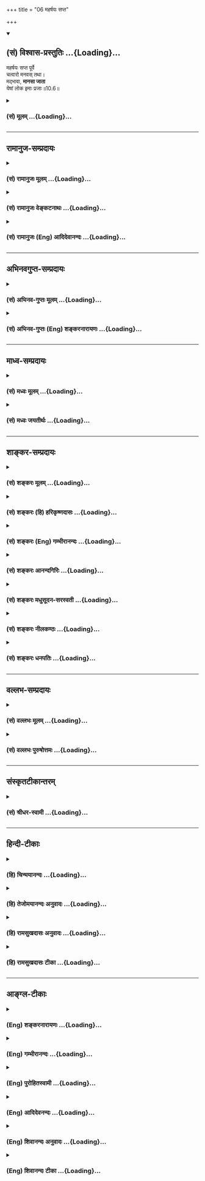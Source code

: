 +++
title = "06 महर्षयः सप्त"

+++
<div class="js_include" newlevelforh1="2" title="(सं) विश्वास-प्रस्तुतिः" unfilled url="/mahAbhAratam/vyAsaH/shlokashaH/06-bhIShma-parva/03-bhagavad-gItA-parva/saMskRtam/vishvAsa-prastutiH/10_vibhUti-vistAra-yoga/06_maharShayaH_sapta.md">
<details open><summary><h2>(सं) विश्वास-प्रस्तुतिः ...{Loading}...</h2></summary>

महर्षयः सप्त पूर्वे  
चत्वारो मनवस् तथा।  
मद्भावा, **मानसा जाता**  
येषां लोक इमाः प्रजाः॥10.6॥
</details>
</div>
<div class="js_include collapsed" newlevelforh1="3" title="(सं) मूलम्" unfilled url="/mahAbhAratam/vyAsaH/shlokashaH/06-bhIShma-parva/03-bhagavad-gItA-parva/saMskRtam/mUlam/10_vibhUti-vistAra-yoga/06_maharShayaH_sapta.md">
<details><summary><h3>(सं) मूलम् ...{Loading}...</h3></summary>

महर्षयः सप्त पूर्वे चत्वारो मनवस्तथा।  
मद्भावा मानसा जाता येषां लोक इमाः प्रजाः।।10.6।।
</details>
</div>


_________________
## रामानुज-सम्प्रदायः
<div class="js_include collapsed" newlevelforh1="3" title="(सं) रामानुजः मूलम्" unfilled url="/mahAbhAratam/vyAsaH/shlokashaH/06-bhIShma-parva/03-bhagavad-gItA-parva/saMskRtam/rAmAnujaH/mUlam/10_vibhUti-vistAra-yoga/06_maharShayaH_sapta.md">
<details><summary><h3>(सं) रामानुजः मूलम् ...{Loading}...</h3></summary>

।।10.6।।**पूर्वे सप्त महर्षयः** अतीतमन्वन्तरे ये भृग्वादयः सप्त महर्षयो
नित्यसृष्टिप्रवर्तनाय ब्रह्मणो मनसः संभवाः नित्यस्थितिप्रवर्तनाय ये च
सावर्णिका नाम **चत्वारो मनवः** स्थिताः **येषां** संतानमये **लोके जाता
इमाः** सर्वाः **प्रजाः;** प्रतिक्षणम् आप्रलयाद् अपत्यानाम् उत्पादकाः
पालकाश्च भवन्ति; ते भृग्वादयो मनवः च **मद्भावाः;** मम यो भावः स एव येषां
भावः ते मद्भावाः; मन्मते स्थिताः मत्संकल्पानुवर्तिन इत्यर्थः।

</details>
</div>
<div class="js_include collapsed" newlevelforh1="3" title="(सं) रामानुजः वेङ्कटनाथः" unfilled url="/mahAbhAratam/vyAsaH/shlokashaH/06-bhIShma-parva/03-bhagavad-gItA-parva/saMskRtam/rAmAnujaH/venkaTanAthaH/10_vibhUti-vistAra-yoga/06_maharShayaH_sapta.md">
<details><summary><h3>(सं) रामानुजः वेङ्कटनाथः ...{Loading}...</h3></summary>

  
  
।।10.6।। सृष्टिस्थितिहेतुतया प्रसिद्धेषु महत्स्वपि हेतुभूतेषु
स्वतन्त्रत्वशङ्का न कार्या; अन्यसङ्कल्पप्रसूतेष्वपि
मत्सङ्कल्पमूलत्वमनुसन्धेयमित्यस्योदाहरणतयामहर्षयः इत्युच्यत
इत्यभिप्रायेणाहसर्वस्येति। येषां लोक इमाः प्रजाः
इत्येतदभिप्रेतकथनंसर्वस्य भूतजातस्येत्यादि। सृष्टिस्थित्योरिति महर्षिषु
मनुषु च क्रमादन्वेतव्यम्। सप्तर्षीणां
पूर्वत्वविशेषणविवक्षितमाहअतीतमन्वन्तर इति। भृग्वादय इति -- महर्षीणां
भृगुरहम् \[10।25\] इति तत्प्रधानत्वं हि वक्ष्यते -- सप्त ब्रह्माण
इत्येते पुराणे निश्चयं गताः \[म.भा.12।208।5\] इत्यादिस्मारणाय सप्तशब्दः।
आर्षेयवरणे वरणीयानां गोत्राणां प्रवर्तयितार
इत्यभिप्रायेणाहनित्यसृष्टिप्रवर्तनायेति। ब्रह्मणो मनसः सम्भवा इति। सौबाले
\[1\] -- स मानसान् सप्त पुत्रानसृजत् इत्यादि।
नैमित्तिकसृष्ट्यादिव्यवच्छेदाय नित्यशब्दः। ननु ब्रह्मदिवसे चतुर्दश मनवः
क्रमादधिकुर्वन्ति; एकस्मिन् मन्वन्तरे एक एव तत्कथं चत्वार इत्यत्राहये च
सावर्णिका नामेति। ब्रह्मसावर्णो; रुद्रसावर्णो; धर्मसावर्णो; दक्षसावर्णः
इति दक्षस्य दुहितरि तैश्चतुर्भिर्मानसा जनिताः। मद्भावाः इत्येतावदत्र
विधेयम् अन्यत्सर्वं पुराणादिप्रसिद्धमनूद्यते इति ज्ञापनाय
यच्छब्दः। सन्तानमय इति। जनो लोकः प्रोक्तः इति पाठाल्लोकोऽत्र सन्तानः। येषां
৷৷. लोके जाताः -- यत्पुत्रपौत्रादिभ्यो जाता इत्यर्थः। इमाः इति निर्देशः
कालान्तरवर्तिनित्यसृष्टेरपि सङ्ग्राहकः; न तु व्युदासकः ईश्वरस्य
तत्राप्यापरोक्ष्यादित्यभिप्रायेणाहप्रतिक्षणमाप्रलयादिति। उत्पादकाः
पालकाश्चेति महर्षीणां मनूनां च यथाक्रमं निर्देशः। उत्पादिकाः
इत्यादिस्त्रीलिङ्गपाठे तु तत्तत्प्रजाभिर्यथासम्भवमन्वयः। मम यो भावः स एव
येषां भाव इति भावसामानाधिकरण्ये फलितोक्तिरियम्; मध्यमपदलोपी वा समासः।
राज्ञो भाव एव किङ्करस्य भाव इतिवदभिप्रायसाम्यापेक्षयाऽयं व्यपदेश इति
दर्शयतिमन्मते स्थिता इति। स्वाच्छन्द्यादभिप्रायसाम्यं
भृत्यादिवद्बुद्धिपूर्वानुवर्तनमात्रं च व्युदस्यति -- मत्सङ्कल्पानुवर्तिन
इति।  
  

</details>
</div>
<div class="js_include collapsed" newlevelforh1="3" title="(सं) रामानुजः (Eng) आदिदेवानन्दः" unfilled url="/mahAbhAratam/vyAsaH/shlokashaH/06-bhIShma-parva/03-bhagavad-gItA-parva/saMskRtam/rAmAnujaH/english/AdidevAnandaH/10_vibhUti-vistAra-yoga/06_maharShayaH_sapta.md">
<details><summary><h3>(सं) रामानुजः (Eng) आदिदेवानन्दः ...{Loading}...</h3></summary>

10.6 'The seven great Rsis of yore', namely, those seven great Rsis like Bhrgu etc., were from the mind of Brahma in the cycle of the past Manu to perpetuate the creation permanently; and the four Manas called the sons of Savarna existed for the work of eternal sustentation. All creatures in the world are their progeny. So they are the generators of this progeny as also their sustainers till the time of Pralaya. These Bhrgu etc., and the Manus, derive their mental condition from Me. Their disposition is My disposition - they subsist on My disposition. The meaning is they follow My will.

</details>
</div>


_________________
## अभिनवगुप्त-सम्प्रदायः
<div class="js_include collapsed" newlevelforh1="3" title="(सं) अभिनव-गुप्तः मूलम्" unfilled url="/mahAbhAratam/vyAsaH/shlokashaH/06-bhIShma-parva/03-bhagavad-gItA-parva/saMskRtam/abhinava-guptaH/mUlam/10_vibhUti-vistAra-yoga/06_maharShayaH_sapta.md">
<details><summary><h3>(सं) अभिनव-गुप्तः मूलम् ...{Loading}...</h3></summary>

।।10.6 -- 10.11।। महर्षय इत्यादि भास्वता इत्यन्तम्। परस्परबोधनया
अन्योन्यबोधस्फारसंक्रमणात् सर्व एव हि प्रमातारः एक ईश्वर इति
विततव्याप्त्या +++(S;;N वितत्य व्याप्त्या)+++ सुखेनैव
सर्वशक्तिकसर्वगतस्वात्मरूपताधिगमेन +++(S -- ताधिशयनेन अधिगमेन)+++
माहेश्वर्यमेषामिति भावः +++(After इति भावः ;N add तेषां सततयुक्तानाम्
इत्यतः प्रभृति अध्यायान्ता टीका उट्टङ्किता युगपद्धि वेद्या। तेषामेव अनु
च अर्जुनप्रश्नपद्यानि षट् उल्लिखति। श्रीभगवान् अथवा बहुना इति पर्यन्तानि
पद्यानि 23 वक्ति।। These sentences are obviously of some copyist. It is
to be noted however,that the Mss. generally contain seven (not six)+++
verses of Arjuna and then 24 +++(not 23)+++ verses of the hagavan) ।

</details>
</div>
<div class="js_include collapsed" newlevelforh1="3" title="(सं) अभिनव-गुप्तः (Eng) शङ्करनारायणः" unfilled url="/mahAbhAratam/vyAsaH/shlokashaH/06-bhIShma-parva/03-bhagavad-gItA-parva/saMskRtam/abhinava-guptaH/english/shankaranArAyaNaH/10_vibhUti-vistAra-yoga/06_maharShayaH_sapta.md">
<details><summary><h3>(सं) अभिनव-गुप्तः (Eng) शङ्करनारायणः ...{Loading}...</h3></summary>

10.6 See Comment under 10.11

</details>
</div>


_________________
## माध्व-सम्प्रदायः
<div class="js_include collapsed" newlevelforh1="3" title="(सं) मध्वः मूलम्" unfilled url="/mahAbhAratam/vyAsaH/shlokashaH/06-bhIShma-parva/03-bhagavad-gItA-parva/saMskRtam/madhvaH/mUlam/10_vibhUti-vistAra-yoga/06_maharShayaH_sapta.md">
<details><summary><h3>(सं) मध्वः मूलम् ...{Loading}...</h3></summary>

।।10.6।। पूर्वे सप्तर्षयः -- मरीचिरत्र्यङ्गिरसौ पुलस्त्यः पुलहः क्रतुः।
वसिष्ठश्च महातेजाः इति मोक्षधर्मोक्ताः \[म.भा.12।335।28\]। ते हि
सर्वपुराणेषु उच्यन्ते। चत्वारः प्रथमाः स्वायम्भुवाद्याः तेषां हीमाः
प्रजाः -- नहि भविष्यतामिमाः प्रजा इति युक्तं -- विभागः प्राधान्यं च
प्राथमिकत्वादेव भवति। गौतमखिलेषु चोक्तम् -- स्वायम्भुवं रोचिषं च रैवतं च
तथोत्तमम्। वेद यः स प्रजावान् इति। पूर्वेभ्यो ह्युत्तरा जायन्त इत्येषां
प्राधान्यम्। अजातेषु च ज्यैष्ठ्यम्। तामसस्य भगवदवतारत्वादनुक्तिः। तच्च
भागवते प्रसिद्धम्। मानसत्वं च सर्वेषां मनूनामुक्तं भागवते ()ततो
मनून्ससर्जान्ते मनसा लोकभावनान् \[ \] इति। अन्यपुत्रत्वं त्वपरित्यज्यापि
शरीरं तद्भवति। प्रमाणं चोभयविधवाक्यान्यथाऽनुपपत्तिरेव। पूर्व इति
विशेषणाच्चैतत्सिद्धिः। मत्तो भावो येषां ते मद्भावाः। ये ते ब्रह्मणो
मानसा जातास्ते मत्त एव जाता इति भावः।

</details>
</div>
<div class="js_include collapsed" newlevelforh1="3" title="(सं) मध्वः जयतीर्थः" unfilled url="/mahAbhAratam/vyAsaH/shlokashaH/06-bhIShma-parva/03-bhagavad-gItA-parva/saMskRtam/madhvaH/jayatIrthaH/10_vibhUti-vistAra-yoga/06_maharShayaH_sapta.md">
<details><summary><h3>(सं) मध्वः जयतीर्थः ...{Loading}...</h3></summary>

।।10.6।। महर्षयः सप्त भृग्वादय इति शङ्करः; तदसत् पूर्व इति विशेषणेन
प्रथममन्वन्तरस्थानामेव ग्रहणस्योचितत्वात् मोक्षधर्मसंवादाच्चेति भावेनाह
-- **पूर्व** इति। इतोऽपि मरीच्यादय एवेत्याह -- **ते ही**ति। निरुपपदेन
सप्तर्षिशब्देनेति शेषः। पूर्वे इत्यस्योत्तरत्र सम्बन्धेऽपि एतत्सिद्धमिति
भावेनानेकप्रमाणोपन्यासः। ब्रह्मसावर्ण्यो रुद्रसावर्ण्यो दक्षसावर्ण्यो
धर्मसावर्ण्य इति भविष्यन्तश्चत्वारो मनव इत्यन्ये; तदसदिति भावेनाह --
**चत्वार** इति। स्वायम्भुवस्वारोचिषरैवतोत्तमाः। प्रथमातिक्रमे
कारणाभावादिति भावः। किञ्चयेषां लोक इमाः,प्रजाः इति विशेषणमेष्वेव
सम्भवति; नेतरेष्वतोऽप्येवमित्याह -- **तेषां ही**ति। इमा वर्तमानाः प्रजा
अपत्यानि। ननु चतुर्दशमनवस्तेषु चतुर्णां यत्पृथक्करणं तत्र कारणेन
भाव्यम्। अस्ति च तत्परोक्तेषु संज्ञासाम्यम् न तु स्वायम्भुवादिषु अतः
कथमेतत् इत्यत आह -- **विभाग** इति। प्राधान्यादेवेति शेषः
संज्ञासाम्यस्याप्रयोजकत्वात्। अन्यथा मेरुसावर्णेरपि ग्रहणप्रसङ्गादिति
भावः। अस्त्वेवं प्राधान्यं च परोक्तानामेवेत्यत आह -- **प्राधान्यं
चे**ति। स्वायम्भुवादीनामिति शेषः। किञ्च श्रुतौ स्वायम्भुवादीनामेव
पृथक्करणात्त एवात्रेत्याह -- **गौतमे**ति। पृथक्करणे न फलमिति शेषः।
प्राथमिकत्वादेव प्राधान्यं भवतीत्युक्तं तत्कथं इत्यत आह -- **पूर्वेभ्यो
ही**ति। तत्सन्ततावित्यर्थः। तेषां पूर्वेषां उत्तरान्प्रति।
तत्सन्ततावजातान् प्रति प्रथमानां कथं प्राधान्यं इत्यत आह --
**अजातेष्वि**ति। विषयसप्तमीयम्। ज्यैष्ठ्यं प्रथमानां प्राधान्यमित्यर्थः।
इदमुक्तं भवति -- प्रधानगुणभावो हि सति सम्बन्धे भवति। अयुगपद्भाविषु
चैतेषु प्रथमानामेव प्राधान्यं; उत्तरेषगुणत्वमुक्तविधया सम्भवति। न
त्वन्यथा कथमपीति। प्रथमाश्चेद्गृह्यन्ते तदा चतुर्थस्तामसो गीताभिप्रेततया
कुतो न व्याख्यायते इत्यत आह -- **तामसस्ये**ति। अनुक्तिरव्याख्यानं भगवति
चमद्भावा मानसा जाताः इति विशेषणासम्भवादिति भावः। तामसस्य भगवदवतारत्वं
कुतः इत्यत आह -- **तच्चे**ति। चतुर्थ उत्तमभ्राता मनुर्नाम्ना च तामसः।
\[भाग.8।1।27\] हरिरित्याहृतो येन गजेन्द्रो मोचितो ग्रहात् \[भाग.8।1।30\]
इत्यादिना। ननु यदि विशेषणासम्भवात्प्रथमप्राप्तातिक्रमेण तत्सम्भवतां
ग्रहणम्। तर्हिमानसा जाताः इति विशेषणासम्भवादेतान्परित्यज्य
ब्रह्मसावर्ण्यादय एव ग्राह्यास्तेषु तत्सम्भवादिति **भास्करः** तत्राह --
**मानसत्वं चे**ति। चतुर्णां दक्षदुहितरि किल भावो युगपदासीदित्येवंविधं
मानसत्वं न सर्वेषामिति चेत्; न अत्रार्थे तद्धितोत्पत्तेरस्मरणात्। ननु
ब्रह्मपुत्राः सन्तु मानसाः; न तु तदा ते मनवः; किन्तु मच्छरीरं परित्यज्य
प्रियव्रतादिपुत्रा जातास्तदैव; अतो मनुषु मानसत्वमसम्भाव्यमित्यत आह --
**अन्ये**ति। तन्मानसं शरीरं अपरित्यज्य स्थितानामप्यन्यपुत्रत्वं
सम्भवतीति योजना। द्वितीये शरीरे जाते तत्पूर्वशरीरेणैक्यमापद्यत इति
सम्प्रदायविदः। किमत्र प्रमाणं इत्यत आह -- **प्रमाणं** चेति। मनूनामेव
ब्रह्ममानसपुत्रत्ववाक्यं प्रियव्रतादिपुत्रत्ववाक्यं चेत्युभयविधवाक्यम्।
उपचारत्वकल्पना क्लिष्टैव। किञ्चपूर्वे इति विशेषणं पूर्वेणैव सम्बध्यते;
परेणैव वोभाभ्यामपीति त्रयः पक्षाः; पक्षत्रयेऽपि चत्वारो मनवः प्रथमा
एवेति सिध्यति आद्ये सप्तर्षीणां प्रथमत्वेन तत्साहचर्यात्;
द्वितीयतृतीययोर्वचनादेवेति भावेनाह -- **पूर्व** इति। मयि भावो येषामिति
व्याख्यानं प्रकृतासङ्गतं कारणत्वस्यात्र प्रकृतत्वादिति भावेनाह --
**मत्त** इति। भावो जन्म। ननुमानसा जाताः इत्यनेन भगवतस्तत्कारणत्वमुच्यते;
मैवन्ततो मनून् इति वचनस्य सत्वेन ब्रह्मणो मानसा जाता इति
व्याख्येयत्वात्; तर्हि कथं न व्याहतिः इत्यत आह -- **ये त** इति। मत्त एव
ब्रह्मान्तर्यामिणः। ब्रह्मा तु द्वारमात्रमिति भावः।

</details>
</div>


_________________
## शाङ्कर-सम्प्रदायः
<div class="js_include collapsed" newlevelforh1="3" title="(सं) शङ्करः मूलम्" unfilled url="/mahAbhAratam/vyAsaH/shlokashaH/06-bhIShma-parva/03-bhagavad-gItA-parva/saMskRtam/shankaraH/mUlam/10_vibhUti-vistAra-yoga/06_maharShayaH_sapta.md">
<details><summary><h3>(सं) शङ्करः मूलम् ...{Loading}...</h3></summary>

।।10.6।। --,**महर्षयः सप्त** भृग्वादयः **पूर्वे** अतीतकालसंबन्धिनः;
**चत्वारः मनवः तथा** सावर्णा इति प्रसिद्धाः; ते च **मद्भावाः**
मद्गतभावनाः वैष्णवेन सामर्थ्येन उपेताः; **मानसाः** मनसैव उत्पादिताः मया
**जाताः** उत्पन्नाः; **येषां** मनूनां महर्षीणां च सृष्टिः **लोके इमाः**
स्थावरजङ्गमलक्षणाः **प्रजाः**।।

</details>
</div>
<div class="js_include collapsed" newlevelforh1="3" title="(सं) शङ्करः (हि) हरिकृष्णदासः" unfilled url="/mahAbhAratam/vyAsaH/shlokashaH/06-bhIShma-parva/03-bhagavad-gItA-parva/saMskRtam/shankaraH/hindI/harikRShNadAsaH/10_vibhUti-vistAra-yoga/06_maharShayaH_sapta.md">
<details><summary><h3>(सं) शङ्करः (हि) हरिकृष्णदासः ...{Loading}...</h3></summary>

।।10.6।। तथा --, भृगु आदि सप्त महर्षि और पहले होनेवाले चार मनु जिनका अतीत
कालसे सम्बन्ध है और जो सावर्ण इस नामसे पुराणोंमें प्रसिद्ध हैं; ये सभी
मुझमें भावनावाले -- ईश्वरीय सामर्थ्यसे युक्त और मेरे द्वारा मनसे उत्पन्न
किये हुए हैं; जिस मनु और महर्षियोंकी रची हुई ये चर और अचररूप सब प्रजाएँ
लोकमें प्रसिद्ध हैं।

</details>
</div>
<div class="js_include collapsed" newlevelforh1="3" title="(सं) शङ्करः (Eng) गम्भीरानन्दः" unfilled url="/mahAbhAratam/vyAsaH/shlokashaH/06-bhIShma-parva/03-bhagavad-gItA-parva/saMskRtam/shankaraH/english/gambhIrAnandaH/10_vibhUti-vistAra-yoga/06_maharShayaH_sapta.md">
<details><summary><h3>(सं) शङ्करः (Eng) गम्भीरानन्दः ...{Loading}...</h3></summary>

10.6 Sapta, the seven; maharsayah, great sages-Bhrgu and others; tatha,
as also; catvarah, the four; manavah, Manus \[Savarni, Dharma-savarini,
Daksa-savarni, and Savarna.-Tr.\]- well known as Savarnas; purve, of
ancient days; yesam, of whom, of which Manus and the great sages; imah,
these; prajah, creatures, moving and non-moving; loke in the world, are
the creation; madbhavah, had their thoughts fixed on Me-they had their
minds fixed on Me, (and hence) they were endowed with the power of
Visnu; and they jatah, were born; manasa; from My mind-they were created
by Me through My mind itself.

</details>
</div>
<div class="js_include collapsed" newlevelforh1="3" title="(सं) शङ्करः आनन्दगिरिः" unfilled url="/mahAbhAratam/vyAsaH/shlokashaH/06-bhIShma-parva/03-bhagavad-gItA-parva/saMskRtam/shankaraH/AnandagiriH/10_vibhUti-vistAra-yoga/06_maharShayaH_sapta.md">
<details><summary><h3>(सं) शङ्करः आनन्दगिरिः ...{Loading}...</h3></summary>

।।10.6।। न केवलं भगवतः सर्वप्रकृतित्वमेव किंतु
सर्वज्ञत्वसर्वेश्वरत्वरूपमधिष्ठातृत्वमपीत्याह -- **किञ्चेति।** आद्या
भृग्वादयो वसिष्ठान्ताः सर्वज्ञा विद्यासंप्रदायप्रवर्तकाः। तथेति मनूनामपि
पूर्वत्वेनाद्यत्वमनुकृष्यते। के ते मनवस्तत्राह -- **सावर्णा इतीति।**
प्रसिद्धाः पुराणेषु प्रजानां पालकाः स्वयमीश्वराश्चेति शेषः। महर्षीणां
मनूनां च तुल्यं विशेषणं -- **ते चेति।** मयि सर्वज्ञे सर्वेश्वरे गता
भावना येषां ते तथा। भावनाफलमाह -- **वैष्णवेनेति।** वैष्णव्या
शक्त्याधिष्ठितत्वेन ज्ञानैश्वर्यवन्त इत्यर्थः। तेषां जन्मनो
वैशिष्ट्यमाचष्टे -- **मानसा इति।** मन्वादीनेव विशिनष्टि -- **येषामिति।**
विद्यया जन्मना च संततिभूता मन्वादीनामस्मिंल्लोके सर्वाः प्रजा इत्यर्थः।

</details>
</div>
<div class="js_include collapsed" newlevelforh1="3" title="(सं) शङ्करः मधुसूदन-सरस्वती" unfilled url="/mahAbhAratam/vyAsaH/shlokashaH/06-bhIShma-parva/03-bhagavad-gItA-parva/saMskRtam/shankaraH/madhusUdana-sarasvatI/10_vibhUti-vistAra-yoga/06_maharShayaH_sapta.md">
<details><summary><h3>(सं) शङ्करः मधुसूदन-सरस्वती ...{Loading}...</h3></summary>

।।10.6।। इतश्चैतदेवमाह -- महर्षयो वेदतदर्थद्रष्टारः सर्वज्ञा
विद्यासंप्रदायप्रवर्तका भृग्वाद्याः सप्त पूर्वे सर्गाद्यकालाविर्भूताः।
तथाच पुराणंभृगुं मरिचिमत्रिं च पुलस्त्यं पुलहं क्रतुम्। वसिष्ठं च
महातेजाः सोऽसृजन्मनसा सुतान्। सप्त ब्रह्माण इत्येते पुराणे निश्चयं गताः
इति। तथा चत्वारो मनवः सावर्णा इति प्रसिद्धाः। अथवा महर्षयः सप्त
भृग्वाद्याः;तेऽभ्योऽपि पूर्वे प्रथमाश्चत्वारः सनकाद्या महर्षयो; मनवस्तथा
स्वायंभुवाद्याश्चतुर्दश मयि परमेश्वरे भावो भावना येषां ते मद्भावा
मच्चिन्तनपराः। मद्भावनावशादाविर्भूतमदीयज्ञानैश्वर्यशक्तय इत्यर्थः।
मानसाः मनःसंकल्पादेवोत्पन्ना नतु योनिजाः। अतो विशुद्धजन्मत्वेन
सर्वप्राणिश्रेष्ठा मत्तएव हिरण्यगर्भात्मनो जाताः सर्गाद्यकाले
प्रादुर्भूताः। येषां महर्षीणां सप्तानां,भृग्वादीनां चतुर्णां च सनकादीनां
मनूनां च चतुर्दशानां अस्मिल्ँ लोके जन्मना च विद्यया च सन्ततिभूता इमा
ब्राह्मणाद्याः सर्वाः प्रजाः।

</details>
</div>
<div class="js_include collapsed" newlevelforh1="3" title="(सं) शङ्करः नीलकण्ठः" unfilled url="/mahAbhAratam/vyAsaH/shlokashaH/06-bhIShma-parva/03-bhagavad-gItA-parva/saMskRtam/shankaraH/nIlakaNThaH/10_vibhUti-vistAra-yoga/06_maharShayaH_sapta.md">
<details><summary><h3>(सं) शङ्करः नीलकण्ठः ...{Loading}...</h3></summary>

।।10.6।। एतदेव शिष्टाचारप्रदर्शनेन द्रढयति -- **महर्षय इति।** सप्त
भृग्वाद्याश्चत्वारः सनकादयश्च पूर्वे प्रसिद्धा महर्षय इति संबन्धः। तथा
मनवश्चतुदर्श प्रसिद्धाः। ते सर्वे मानसा हिरण्यगर्भरूपस्य मम मनस
एवोद्भूता अयोनिजा जाता उत्पन्नाः। इमाः प्रजाश्चतुर्विधा अयं लोकश्च
तदाधारभूतः तदुभयं येषां यत्संबन्धि संततिर्येषां संततिरित्यर्थः। यद्ववा
येषामिति षष्ठी पञ्चम्यर्थे। येभ्य इमाः प्रजा अयं लोकश्च जाता इत्यर्थः।
तेऽपि मद्भावा मय्येव भावो मनो येषां ते। प्रसिद्धमहिमानोऽप्येते यतो
मामेवोपासतेऽतस्त्वमपि मामुपास्वेति भावः।

</details>
</div>
<div class="js_include collapsed" newlevelforh1="3" title="(सं) शङ्करः धनपतिः" unfilled url="/mahAbhAratam/vyAsaH/shlokashaH/06-bhIShma-parva/03-bhagavad-gItA-parva/saMskRtam/shankaraH/dhanapatiH/10_vibhUti-vistAra-yoga/06_maharShayaH_sapta.md">
<details><summary><h3>(सं) शङ्करः धनपतिः ...{Loading}...</h3></summary>

।।10.6।। स्वसामर्थ्यंयुक्तानां स्वेनोत्पादितानां भृग्वादीनामपि
लोकेश्वरत्वं प्रसिद्धं किं वक्त्वयं मम लोकमहेश्वरत्वमित्याह -- महर्षय
इति। महर्षयः सप्त भृग्वादयः पूर्वेऽतीतकालसंबन्धिनोभृगु मरीचिमत्रिं च
पुलस्त्यं पुलहं क्रतुं। वसिष्ठं च महातेजाः सोऽसृजन्मनसा सुतान्
इत्युक्ताःचत्वारो मनवस्तथा; सावर्णिस्तु मनुर्योऽसौ मैत्रेय भविता ततः।
नवमो दक्ष्सावर्णिर्मैत्रेय भविता मनुः। एकादशश्र्च भविता धर्मसावर्णिको
मनुः। रुद्रपुत्रस्तु सावर्णो भविता द्वादशो मनुः।। इति विष्णुपुराणादौ
सावर्णा इति प्रसिद्धाः। महर्षयः सप्त भृग्वादयः। तेभ्योऽपि पूर्वे
प्रथमाश्चत्वारः सन्काद्या महर्षयः मनवस्तथा स्वयंभुवाद्याश्चतुर्दशेति वा।
अस्मिन्पक्षे सनकाद्याश्र्चतुर्दशेत्यध्याहारदोषमभिप्रेत्याचार्यैरयं पक्षो
न प्रदर्शितः। ते च मद्भावा मद्भतभावना मयि परमात्मनि भावना येषामतो
वैष्णवेन सामर्थ्येन युक्ता मानसा मया मनसैवोत्पादिताः सन्तो जाताः
उत्पन्ना यथायथं योनितोऽयोनितश्च येषां महर्षीणां मनूनां च लोके इमा
विद्यया च जन्मना च सन्ततिभूताः प्रजाः स्थावरजंगमलक्षणाः।

</details>
</div>


_________________
## वल्लभ-सम्प्रदायः
<div class="js_include collapsed" newlevelforh1="3" title="(सं) वल्लभः मूलम्" unfilled url="/mahAbhAratam/vyAsaH/shlokashaH/06-bhIShma-parva/03-bhagavad-gItA-parva/saMskRtam/vallabhaH/mUlam/10_vibhUti-vistAra-yoga/06_maharShayaH_sapta.md">
<details><summary><h3>(सं) वल्लभः मूलम् ...{Loading}...</h3></summary>

।।10.6।। एवं जातस्य गुणसर्गस्य हेतुरहमज एक इत्युक्त्वाअहमादिर्हि देवानां
\[10।2\] इति व्याचष्टे -- महर्षय इति। गुणसंसर्गिण एते पूर्वे
भृग्वादयःसप्त ब्रह्माण्ड इत्येते पुराणे निश्चयं गताः
\[म.भा.12।208।5\],इत्यादिपुराणप्रसिद्धाः। मानसाः तथा चतुर्दशसु मनुषु
पूर्वे प्रथमाश्चत्वारो मनवः स्वायम्भुवस्वारोचिषोत्तमतामसाख्या इत्येते
नित्यसर्गप्रवर्त्तनार्था मद्भावा जाताः; मत्त एवेत्यनुवर्त्तनीयम्। एतेन
कारणभूतसर्वर्षिमनुदेवानामादिभूततयाऽनादित्वं स्वस्योक्तम्। एतेषां तु
बुद्ध्यादिवन्न प्राकृतभावत्वमेव; किन्तु मद्भावत्वमिति। तदाह -- मद्भावा
इति। मम भावः सामर्थ्यं तेजोभावो वा येषु ते तथा; एते मानसा भावाश्चेतनाः
मत् मत्तो जाता इति वा; अथवा बुद्ध्यादयो येषां लोक इमाः प्रजास्ते
महर्षिमन्वादयश्चेत्येते सर्वे भावा मत् मत्तो मानसा जाताःइच्छामात्रेण
मनसा प्रवाहं सृष्टवान् हरिः इति भगवन्मुखोक्तेः सोऽकामयत बहु स्यां
प्रजायेय \[तै.उ.2।6।1\] इति असतोऽधिमनो यस्य मनः प्रजापतिमसृजत; प्रजापतिः
प्रजा असृजत; तद्वा इदं मय्येव परमं प्रतिष्ठितम्। मनसो ह्येव खल्विमानि
भूतानि जायन्ते; मनसो वशे सर्वमिदं बभूव; कामस्तदग्रे समवर्त्तताधीः
इत्यादिश्रुतेश्च।

</details>
</div>
<div class="js_include collapsed" newlevelforh1="3" title="(सं) वल्लभः पुरुषोत्तमः" unfilled url="/mahAbhAratam/vyAsaH/shlokashaH/06-bhIShma-parva/03-bhagavad-gItA-parva/saMskRtam/vallabhaH/puruShottamaH/10_vibhUti-vistAra-yoga/06_maharShayaH_sapta.md">
<details><summary><h3>(सं) वल्लभः पुरुषोत्तमः ...{Loading}...</h3></summary>

  
  
।।10.6।। ननु कृष्यादिप्रयुक्तधर्माचरणादिभिः सर्वेषां तत्तत्फलरूपा भावा
भवन्ति; तत्कथं भवत एव इत्याकाङ्क्षायामाह -- महर्षय इति। महर्षयः सप्त
भृग्वादयः; ततः पूर्वे अन्ये चत्वारो महर्षयः; तथा स्वायम्भुवादयो मनवः;
हिरण्यगर्भात्मनो मम मानसा मद्भावा मदीयोऽनुभावो मत्क्रीडार्थरूपो येषु
तादृशा जाताः। येषां लोके इमाः प्रजास्तदुक्तप्रवर्तमाना भवन्तीत्यर्थः।
अतोऽपि मत्त एव भवन्तीति भावः।  
  

</details>
</div>


_________________
## संस्कृतटीकान्तरम्
<div class="js_include collapsed" newlevelforh1="3" title="(सं) श्रीधर-स्वामी" unfilled url="/mahAbhAratam/vyAsaH/shlokashaH/06-bhIShma-parva/03-bhagavad-gItA-parva/saMskRtam/shrIdhara-svAmI/10_vibhUti-vistAra-yoga/06_maharShayaH_sapta.md">
<details><summary><h3>(सं) श्रीधर-स्वामी ...{Loading}...</h3></summary>

।।10.6।। किंच **-- महर्षय इति।** सप्त महर्षयोभृग्वादयः सप्त ब्राह्मणा
इत्येते पुराणे निश्चयं गता इत्यादि पुराणप्रसिद्धाः। तेभ्योऽपि
पूर्वेऽन्ये चत्वारो महर्षयः सनकादयः; तथा मनवः स्वायंभुवादयः मद्भावा
मदीयो भावः प्रभावो येषु ते हिरण्यगर्भात्मनो ममैव मनसः
संकल्पमात्राज्जाताः। प्रभावमेवाह **-- येषामिति।** येषां भृग्वादीनां च
सनकादीनां चेमा ब्राह्मणाद्या लोके वर्धमाना यथायथं पुत्रपौत्रादिरूपाः
शिष्यादिरूपाश्च प्रजा जाता वर्तन्ते।

</details>
</div>


_________________
## हिन्दी-टीकाः
<div class="js_include collapsed" newlevelforh1="3" title="(हि) चिन्मयानन्दः" unfilled url="/mahAbhAratam/vyAsaH/shlokashaH/06-bhIShma-parva/03-bhagavad-gItA-parva/hindI/chinmayAnandaH/10_vibhUti-vistAra-yoga/06_maharShayaH_sapta.md">
<details><summary><h3>(हि) चिन्मयानन्दः ...{Loading}...</h3></summary>

।।10.6।। इस अध्याय के दूसरे श्लोक में जिस सिद्धांत का संकेत मात्र किया
गया है कि किस प्रकार सप्तर्षि; सनकादि चार कुमार और चौदह मनु; परमेश्वर के
मन से उत्पन्न हुए हैं। ये सभी मिलकर जगत् के उपादान और निमित्त कारण हैं;
क्योंकि यहाँ कहा गया है; इनसे यह सम्पूर्ण प्रजा उत्पन्न हुई है। सप्तर्षि
जिन्हें पुराणों में मानवीय रूप में चित्रित किया गया है; वे सप्तर्षि
अध्यात्मशास्त्र की दृष्टि से महत् तत्त्व; अहंकार और पंच तन्मात्राएं हैं।
इन सब के संयुक्त रूप को ही जगत् कहते हैं। व्यक्तिगत दृष्टि से;
सप्तर्षियों के रूपक का आशय समझना बहुत सरल है। हम जानते हैं कि जब हमारे
मन में कोई संकल्प उठता है; तब वह स्वयं हमें किसी भी प्रकार से विचलित
करने में समर्थ नहीं होता। परन्तु; किसी एक विषय के प्रति जब यह संकल्प
केन्द्रीभूत होकर कामना का रूप ले लेता है; तब कामना में परिणित वही संकल्प
अत्यन्त शक्तिशाली बनकर हमारी शान्ति और सन्तुलन को नष्ट कर देता है। ये
संकल्प ही बाहर प्रक्षेपित होकर पंच विषयों का ग्रहण और उनके प्रति हमारी
प्रतिक्रियायें व्यक्त कराते हैं। यह संकल्पधारा और इसका प्रक्षेपण ये
दोनों मिलकर हमारे सुखदुख पूर्ण यशअपयश तथा प्रयत्न और प्राप्ति के छोटे से
जगत् के निमित्त और उपादान कारण बन जाते हैं। पूर्वकाल के चार (सनकादि) और
मनु श्री शंकराचार्य अपने भाष्य में इस प्रकार पदच्छेद करते हैं कि
पूर्वकाल सम्बन्धी और चार मनु। यहाँ इसका आध्यात्मिक विश्लेषण करना उचित है
जिसके लिए हमें दूसरी पंक्ति में आधार भी मिलता है। भगवान् कहते हैं; ये सब
मेरे मन से अर्थात् संकल्प से ही प्रकट हुए हैं। पुराणों में ऐसा वर्णन किया
गया है कि सृष्टि के प्रारम्भ में ही सृष्टिकर्ता ब्रह्माजी से चार मानस
पुत्र सनत्कुमार; सनक; सनातन और सनन्दन का जन्म हुआ। हममें से प्रत्येक
(व्यष्टि) व्यक्ति में निहित सृजन शक्ति अथवा सृजन की प्रवृत्ति के माध्यम
से व्यक्त चैतन्य ही व्यष्टि सृष्टि का निर्माता है। यह सृजन की प्रवृत्ति
अन्तकरण के चार भागों में व्यक्त होती है तभी किसी प्रकार का निर्माण कार्य
होता है। वे चार भाग हैं संकल्प (मन); निश्चय (बुद्धि); पूर्वज्ञान का
स्मरण (चित्त) और कर्तृत्वाभिमान (अहंकार)। मन; बुद्धि; चित्त और अहंकार इन
चारों को उपर्युक्त चार मानस पुत्रों के द्वारा इंगित किया गया है। इस
प्रकार एक ही श्लोक में समष्टि और व्यष्टि की सृष्टि के कारण बताए गए हैं।
समष्टि सृष्टि की उत्पत्ति एवं स्थिति के लिए महत् तत्त्व; अहंकार और पंच
तन्मात्राएं कारण हैं; जबकि व्यष्टि सृष्टि का निर्माण मन; बुद्धि; चित्त
और अहंकार की क्रियाओं से होता है। संक्षेप में; सप्तर्षि समष्टि सृष्टि के
तथा चार मानस पुत्र व्यष्टि सृष्टि के निमित्त और उपादान कारण हैं। व्यष्टि
और समष्टि की दृष्टि से; सृष्टि के अभिप्राय को समझने की क्या आवश्यकता है
सुनो --

</details>
</div>
<div class="js_include collapsed" newlevelforh1="3" title="(हि) तेजोमयानन्दः अनुवादः" unfilled url="/mahAbhAratam/vyAsaH/shlokashaH/06-bhIShma-parva/03-bhagavad-gItA-parva/hindI/tejomayAnandaH/anuvAdaH/10_vibhUti-vistAra-yoga/06_maharShayaH_sapta.md">
<details><summary><h3>(हि) तेजोमयानन्दः अनुवादः ...{Loading}...</h3></summary>

।।10.6।। सात महर्षिजन, पूर्वकाल के चार (सनकादि) तथा (चौदह) मनु ये मेरे
प्रभाव वाले मेरे संकल्प से उत्पन्न हुए हैं, जिनकी संसार (लोक) में यह
प्रजा है।।

</details>
</div>
<div class="js_include collapsed" newlevelforh1="3" title="(हि) रामसुखदासः अनुवादः" unfilled url="/mahAbhAratam/vyAsaH/shlokashaH/06-bhIShma-parva/03-bhagavad-gItA-parva/hindI/rAmasukhadAsaH/anuvAdaH/10_vibhUti-vistAra-yoga/06_maharShayaH_sapta.md">
<details><summary><h3>(हि) रामसुखदासः अनुवादः ...{Loading}...</h3></summary>

।।10.6।। सात महर्षि और उनसे भी पूर्वमें होनेवाले चार सनकादि तथा चौदह मनु
-- ये सब-के-सब मेरे मनसे पैदा हुए हैं और मेरेमें भाव (श्रद्धाभक्ति)
रखनेवाले हैं, जिनकी संसारमें यह सम्पूर्ण प्रजा है।

</details>
</div>
<div class="js_include collapsed" newlevelforh1="3" title="(हि) रामसुखदासः टीका" unfilled url="/mahAbhAratam/vyAsaH/shlokashaH/06-bhIShma-parva/03-bhagavad-gItA-parva/hindI/rAmasukhadAsaH/TIkA/10_vibhUti-vistAra-yoga/06_maharShayaH_sapta.md">
<details><summary><h3>(हि) रामसुखदासः टीका ...{Loading}...</h3></summary>

।।10.6।।***व्याख्या --***\[पीछेके दो श्लोकोंमें भगवान्ने प्राणियोंके
भाव-रूपसे बीस विभूतियाँ बतायीं। अब इस श्लोकमें व्यक्ति-रूपसे पचीस
विभूतियाँ बता रहे हैं, जो कि प्राणियोंमें विशेष प्रभावशाली और जगत्के
कारण हैं। \]  
  
**'महर्षयः सप्त'--** जो दीर्घ आयुवाले; मन्त्रोंको प्रकट करनेवाले;
ऐश्वर्यवान्; दिव्य दृष्टिवाले; गुण, विद्या; आदिसे वृद्ध धर्मका साक्षात्
करनेवाले; और गोत्रोंके प्रवर्तक हैं -- ऐसे सातों गुणोंसे युक्त ऋषि
सप्तर्षि कहे जाते हैं **(टिप्पणी प₀ 540.1)**। मरीचि, अङ्गिरा, अत्रि,
पुलस्त्य, पुलह, क्रतु और वसिष्ठ -- ये सातों ऋषि उपर्युक्त सातों ही
गुणोंसे युक्त हैं। ये सातों ही वेदवेत्ता हैं, वेदोंके आचार्य माने गये
हैं, प्रवृत्ति-धर्मका संचालन करनेवाले हैं और प्रजापतिके कार्यमें नियुक्त
किये गये हैं **(टिप्पणी प₀ 540.2)**। इन्हीं सात ऋषियोंको यहाँ 'महर्षि'
कहा गया है।

</details>
</div>


_________________
## आङ्ग्ल-टीकाः
<div class="js_include collapsed" newlevelforh1="3" title="(Eng) शङ्करनारायणः" unfilled url="/mahAbhAratam/vyAsaH/shlokashaH/06-bhIShma-parva/03-bhagavad-gItA-parva/english/shankaranArAyaNaH/10_vibhUti-vistAra-yoga/06_maharShayaH_sapta.md">
<details><summary><h3>(Eng) शङ्करनारायणः ...{Loading}...</h3></summary>

10.6. The ancient Seven Great-Seers and also the Four Manus, of whom these creatures in this world are offsprings-they have been born as My mental dispositions.

</details>
</div>
<div class="js_include collapsed" newlevelforh1="3" title="(Eng) गम्भीरानन्दः" unfilled url="/mahAbhAratam/vyAsaH/shlokashaH/06-bhIShma-parva/03-bhagavad-gItA-parva/english/gambhIrAnandaH/10_vibhUti-vistAra-yoga/06_maharShayaH_sapta.md">
<details><summary><h3>(Eng) गम्भीरानन्दः ...{Loading}...</h3></summary>

10.6 The seven great sages as also the four Manus of anceint days, of whom are these creatures in the world, had their thoughts fixed on Me,
and they were born from My mind.

</details>
</div>
<div class="js_include collapsed" newlevelforh1="3" title="(Eng) पुरोहितस्वामी" unfilled url="/mahAbhAratam/vyAsaH/shlokashaH/06-bhIShma-parva/03-bhagavad-gItA-parva/english/purohitasvAmI/10_vibhUti-vistAra-yoga/06_maharShayaH_sapta.md">
<details><summary><h3>(Eng) पुरोहितस्वामी ...{Loading}...</h3></summary>

10.6 The seven Great Seers,\* the Progenitors of mankind, the Ancient Four,\*\* and the Lawgivers were born of My Will and come forth direct from Me. The race of mankind has sprung from them. \[\* Mareechi, Atri,
Angira, Pulah, Kratu, Pulastya, Vahishta. \*\* The Masters: Sanak,
Sanandan, Sanatan, Sanatkumar.\]

</details>
</div>
<div class="js_include collapsed" newlevelforh1="3" title="(Eng) आदिदेवनन्दः" unfilled url="/mahAbhAratam/vyAsaH/shlokashaH/06-bhIShma-parva/03-bhagavad-gItA-parva/english/AdidevanandaH/10_vibhUti-vistAra-yoga/06_maharShayaH_sapta.md">
<details><summary><h3>(Eng) आदिदेवनन्दः ...{Loading}...</h3></summary>

10.6 The seven great seers of yore and similarly the four Manus, all possessing My mental disposition, were born of My mind. All these creatures of the world are descended from them.

</details>
</div>
<div class="js_include collapsed" newlevelforh1="3" title="(Eng) शिवानन्दः अनुवादः" unfilled url="/mahAbhAratam/vyAsaH/shlokashaH/06-bhIShma-parva/03-bhagavad-gItA-parva/english/shivAnandaH/anuvAdaH/10_vibhUti-vistAra-yoga/06_maharShayaH_sapta.md">
<details><summary><h3>(Eng) शिवानन्दः अनुवादः ...{Loading}...</h3></summary>

10.6 The seven great sages, the ancient four and also the Manus,
possessed of powers like Me (on account of their minds being fixed on Me), were born of (My) mind; from them are these creatures born in this world.

</details>
</div>
<div class="js_include collapsed" newlevelforh1="3" title="(Eng) शिवानन्दः टीका" unfilled url="/mahAbhAratam/vyAsaH/shlokashaH/06-bhIShma-parva/03-bhagavad-gItA-parva/english/shivAnandaH/TIkA/10_vibhUti-vistAra-yoga/06_maharShayaH_sapta.md">
<details><summary><h3>(Eng) शिवानन्दः टीका ...{Loading}...</h3></summary>

10.6 महर्षयः the great Rishis; सप्त seven; पूर्वे ancient; चत्वारः four;
मनवः Manus; तथा also; मद्भावाः possessed of powers like Me; मानसाः from mind; जाताः born; येषाम् from whom; लोके in world; इमाः these; प्रजाः
creatures. Commentary In the beginning I was alone and from Me came the mind and from the mind were produced the seven sages (such as Bhrigu;
Vasishtha and others); the ancient four Kumaras (Sanaka; Sanandana;
Sanatkumara and Sanatsujata); as well as the four Manus of the past ages known as Savarnis; all of whom directed their thoughts to Me exclusively and were therefore endowed with divine powers and supreme wisdom.The four Kumaras (chaste; ascetic youths) declined to marry and create offspring. They preferred to remain perpetual celibates and to practise BrahmaVichara or profound meditation on Brahman or the Absolute.They were all created by Me; by mind alone. They were all mindborn sons of Brahma. They were not born from the womb like ordinary mortals. Manavah;
men; the present inhabitants of this world; are the sons of Manu. The Manus are the mindborn sons of God. These creatures which consist of the moving and the unmoving beings are born of the seven great sages and the four Manus. The great sages were original teaches of BrahmaVidya or the ancient wisdom of the Upanishads. The Manus were the rulers of men. They framed the code or rules of conduct or the laws of Dharma for the guidance and uplift of humanity.The seven great sages represent the seven planes also. In the macrocosm; Mahat or cosmic Buddhi; Ahamkara or the cosmic egoism and the five Tanmatras or the five rootelements of which the five great elements; viz.; earth; water; fire; air and ether are the gross forms; represent the seven great sages. This gross universe with the moving and the unmoving beings and the subtle inner world have come out of the above seven principles. In mythology or the Puranic terminology these seven principles have been symbolised and give human names. Bhrigu; Marichi; Atri; Pulastya; Pulaha; Kratu and Vasishtha are the seven great sages.In the microcosm; Manas (mind);
Buddhi (intellect); Chitta (subconsciousness) and Ahamkara (egoism) have been symbolised as the four Manus and given human names. The first group forms the base of the macrocosm. The second group forms the base of the microcosm (individuals). These two groups constitute this vast universe of sentient life.Madbhava with their being in Me; of My nature.

</details>
</div>
